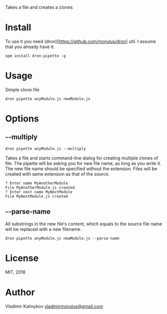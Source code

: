 Takes a file and creates a clones

# Install
To use it you need (dron)[https://github.com/morulus/dron] util. I assume that you already have it.

```terminal
npm install dron-pipette -g
```

# Usage

Simple clone file
```
dron pipette anyModule.js newModule.js
```

# Options

## --multiply

```
dron pipette anyModule.js --multiply

```
Takes a file and starts command-line dialog for creating multiple clones of file. The pipette will be asking you for new file name, as long as you write it. The new file name should be specified without the extension. Files will be created with same extension as that of the source.

```terminal
? Enter name MyAnotherModule
File MyAnotherModule.js created
? Enter next name MyNextModule
File MyNextModule.js created
```

## --parse-name

All substrings in the new file's content, which equals to the source file name will be replaced with a new filename.
```
dron pipette anyModule.js newModule.js --parse-name

```
# License
MIT, 2016

# Author
Vladimir Kalmykov <vladimirmorulus@gmail.com>

